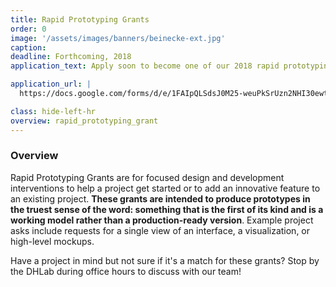 ```yaml
---
title: Rapid Prototyping Grants
order: 0
image: '/assets/images/banners/beinecke-ext.jpg'
caption:
deadline: Forthcoming, 2018
application_text: Apply soon to become one of our 2018 rapid prototyping grant recipients.

application_url: |
  https://docs.google.com/forms/d/e/1FAIpQLSdsJ0M25-weuPkSrUzn2NHI30ewtov7VE10cp-nRFrfcEwLNw/viewform?usp=sf_link

class: hide-left-hr
overview: rapid_prototyping_grant
---
```


### Overview

Rapid Prototyping Grants are for focused design and development interventions to help a project get started or to add an innovative feature to an existing project. <strong>These grants are intended to produce prototypes in the truest sense of the word: something that is the first of its kind and is a working model rather than a production-ready version</strong>. Example project asks include requests for a single view of an interface, a visualization, or high-level mockups.

Have a project in mind but not sure if it's a match for these grants? Stop by the DHLab during office hours to discuss with our team!